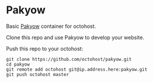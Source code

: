Pakyow
====

Basic [Pakyow](http://pakyow.com/) container for octohost.

Clone this repo and use Pakyow to develop your website.

Push this repo to your octohost:

```
git clone https://github.com/octohost/pakyow.git
cd pakyow
git remote add octohost git@ip.address.here:pakyow.git
git push octohost master
```
